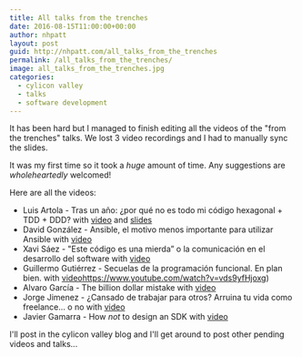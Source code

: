 ```yaml
---
title: All talks from the trenches
date: 2016-08-15T11:00:00+00:00
author: nhpatt
layout: post
guid: http://nhpatt.com/all_talks_from_the_trenches
permalink: /all_talks_from_the_trenches/
image: all_talks_from_the_trenches.jpg
categories:
  - cylicon valley
  - talks
  - software development
---
```


It has been hard but I managed to finish editing all the videos of the "from the trenches" talks. We lost 3 video recordings and I had to manually sync the slides. 

It was my first time so it took a *huge* amount of time. Any suggestions are *wholeheartedly* welcomed!

Here are all the videos:

* Luis Artola - Tras un año: ¿por qué no es todo mi código hexagonal + TDD + DDD? with [video](https://www.youtube.com/watch?v=op7f1jQ5xOw) and [slides](https://spines.me/p/luisartola/por-que-no-toda-mi-estrategia-es-unitario-plus-hexagonal-y-mi-acceso-a-bd-con-repositorios-de-verdad)
* David González - Ansible, el motivo menos importante para utilizar Ansible with [video](https://www.youtube.com/watch?v=I5cGW9DVrCQ)
* Xavi Sáez - "Este código es una mierda” o la comunicación en el desarrollo del software with [video](https://www.youtube.com/watch?v=OI9Q0iXPx1M)
* Guillermo Gutiérrez - Secuelas de la programación funcional. En plan bien. with [video]()https://www.youtube.com/watch?v=vds9yfHjoxg)
* Alvaro García - The billion dollar mistake with [video](https://www.youtube.com/watch?v=Yd8xAgQkIqQ)
* Jorge Jimenez - ¿Cansado de trabajar para otros? Arruina tu vida como freelance... o no with [video](https://www.youtube.com/watch?v=Sc6ld1b2zjY)
* Javier Gamarra - How *not* to design an SDK with [video](https://www.youtube.com/watch?v=w989fS2Qdx0)

I'll post in the cylicon valley blog and I'll get around to post other pending videos and talks...

